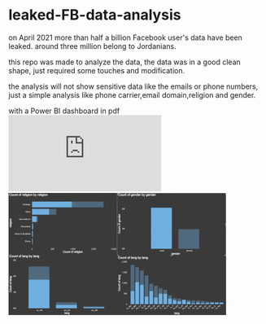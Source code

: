 # leaked-FB-data-analysis
on April 2021 more than half a billion Facebook user's data have been leaked.
around three million belong to Jordanians.

this repo was made to analyze the data, the data was in a good clean shape, just required some touches and modification.

the analysis will not show sensitive data like the emails or phone numbers, just a simple analysis like phone carrier,email domain,religion and gender.

with a Power BI dashboard in pdf ![dashboard](https://github.com/MohamedSuwan/leaked-FB-data-analysis/blob/main/facebook%20power%20BI.pdf)
![alt image](https://github.com/MohamedSuwan/leaked-FB-data-analysis/blob/main/poweBIvisuals.png) 
